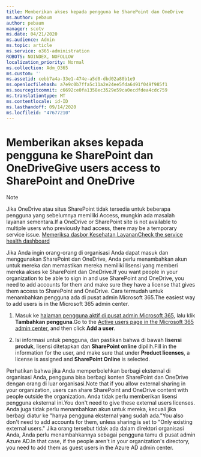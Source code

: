 ```yaml
---
title: Memberikan akses kepada pengguna ke SharePoint dan OneDrive
ms.author: pebaum
author: pebaum
manager: scotv
ms.date: 04/21/2020
ms.audience: Admin
ms.topic: article
ms.service: o365-administration
ROBOTS: NOINDEX, NOFOLLOW
localization_priority: Normal
ms.collection: Adm_O365
ms.custom: ''
ms.assetid: cebb7a4a-33e1-474e-a5d0-dbd02a80b1e9
ms.openlocfilehash: a7e9c0b7ffa5c11a2e24ee5fda6491f049f985f1
ms.sourcegitcommit: c6692ce0fa1358ec3529e59ca0ecdfdea4cdc759
ms.translationtype: MT
ms.contentlocale: id-ID
ms.lasthandoff: 09/14/2020
ms.locfileid: "47677210"
---
```

# <a name="give-users-access-to-sharepoint-and-onedrive"></a><span data-ttu-id="088cf-102">Memberikan akses kepada pengguna ke SharePoint dan OneDrive</span><span class="sxs-lookup"><span data-stu-id="088cf-102">Give users access to SharePoint and OneDrive</span></span>

> [!NOTE]
> <span data-ttu-id="088cf-103">Jika OneDrive atau situs SharePoint tidak tersedia untuk beberapa pengguna yang sebelumnya memiliki Access, mungkin ada masalah layanan sementara.</span><span class="sxs-lookup"><span data-stu-id="088cf-103">If a OneDrive or SharePoint site is not available to multiple users who previously had access, there may be a temporary service issue.</span></span> [<span data-ttu-id="088cf-104">Memeriksa dasbor Kesehatan Layanan</span><span class="sxs-lookup"><span data-stu-id="088cf-104">Check the service health dashboard</span></span>](https://portal.office.com/adminportal/home#/servicehealth)
  
<span data-ttu-id="088cf-105">Jika Anda ingin orang-orang di organisasi Anda dapat masuk dan menggunakan SharePoint dan OneDrive, Anda perlu menambahkan akun untuk mereka dan memastikan mereka memiliki lisensi yang memberi mereka akses ke SharePoint dan OneDrive.</span><span class="sxs-lookup"><span data-stu-id="088cf-105">If you want people in your organization to be able to sign in and use SharePoint and OneDrive, you need to add accounts for them and make sure they have a license that gives them access to SharePoint and OneDrive.</span></span> <span data-ttu-id="088cf-106">Cara termudah untuk menambahkan pengguna ada di pusat admin Microsoft 365.</span><span class="sxs-lookup"><span data-stu-id="088cf-106">The easiest way to add users is in the Microsoft 365 admin center.</span></span>
  
1. <span data-ttu-id="088cf-107">Masuk ke [halaman pengguna aktif di pusat admin Microsoft 365](https://portal.office.com/adminportal/home#/users), lalu klik **Tambahkan pengguna**.</span><span class="sxs-lookup"><span data-stu-id="088cf-107">Go to the [Active users page in the Microsoft 365 admin center](https://portal.office.com/adminportal/home#/users), and then click **Add a user**.</span></span>
    
2. <span data-ttu-id="088cf-108">Isi informasi untuk pengguna, dan pastikan bahwa di bawah **lisensi produk**, lisensi ditetapkan dan **SharePoint online** dipilih.</span><span class="sxs-lookup"><span data-stu-id="088cf-108">Fill in the information for the user, and make sure that under **Product licenses**, a license is assigned and **SharePoint Online** is selected.</span></span> 
    
<span data-ttu-id="088cf-109">Perhatikan bahwa jika Anda memperbolehkan berbagi eksternal di organisasi Anda, pengguna bisa berbagi konten SharePoint dan OneDrive dengan orang di luar organisasi.</span><span class="sxs-lookup"><span data-stu-id="088cf-109">Note that if you allow external sharing in your organization, users can share SharePoint and OneDrive content with people outside the organization.</span></span> <span data-ttu-id="088cf-110">Anda tidak perlu memberikan lisensi pengguna eksternal ini.</span><span class="sxs-lookup"><span data-stu-id="088cf-110">You don't need to give these external users licenses.</span></span> <span data-ttu-id="088cf-111">Anda juga tidak perlu menambahkan akun untuk mereka, kecuali jika berbagi diatur ke "hanya pengguna eksternal yang sudah ada."</span><span class="sxs-lookup"><span data-stu-id="088cf-111">You also don't need to add accounts for them, unless sharing is set to "Only existing external users."</span></span> <span data-ttu-id="088cf-112">Jika orang tersebut tidak ada dalam direktori organisasi Anda, Anda perlu menambahkannya sebagai pengguna tamu di pusat admin Azure AD.</span><span class="sxs-lookup"><span data-stu-id="088cf-112">In that case, if the people aren't in your organization's directory, you need to add them as guest users in the Azure AD admin center.</span></span>
  

